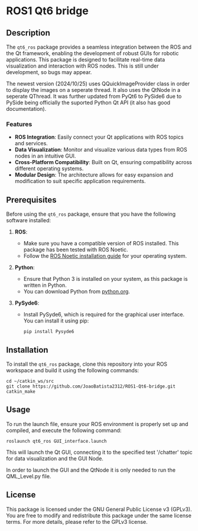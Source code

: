 # ROS1 Qt6 bridge

## Description

The `qt6_ros` package provides a seamless integration between the ROS and the Qt framework, enabling the development of robust GUIs for robotic applications. This package is designed to facilitate real-time data visualization and interaction with ROS nodes. This is still under development, so bugs may appear.

The newest version (2024/10/25) uses QQuickImageProvider class in order to display the images on a seperate thread. It also uses the QtNode in a seperate QThread. It was further updated from PyQt6 to PySide6 due to PySide being officially the suported Python Qt API (it also has good documentation).

### Features

- **ROS Integration**: Easily connect your Qt applications with ROS topics and services.
- **Data Visualization**: Monitor and visualize various data types from ROS nodes in an intuitive GUI.
- **Cross-Platform Compatibility**: Built on Qt, ensuring compatibility across different operating systems.
- **Modular Design**: The architecture allows for easy expansion and modification to suit specific application requirements.

## Prerequisites

Before using the `qt6_ros` package, ensure that you have the following software installed:

1. **ROS**:
   - Make sure you have a compatible version of ROS installed. This package has been tested with ROS Noetic.
   - Follow the [ROS Noetic installation guide](http://wiki.ros.org/noetic/Installation/Ubuntu) for your operating system.

2. **Python**:
   - Ensure that Python 3 is installed on your system, as this package is written in Python.
   - You can download Python from [python.org](https://www.python.org/downloads/).

3. **PySyde6**:
   - Install PySyde6, which is required for the graphical user interface. You can install it using pip:
     ```
     pip install Pysyde6
     ```

## Installation

To install the `qt6_ros` package, clone this repository into your ROS workspace and build it using the following commands:

```
cd ~/catkin_ws/src
git clone https://github.com/JoaoBatista2312/ROS1-Qt6-bridge.git
catkin_make
```

## Usage
To run the launch file, ensure your ROS environment is properly set up and compiled, and execute the following command:
```
roslaunch qt6_ros GUI_interface.launch
```
This will launch the Qt GUI, connecting it to the specified test '/chatter' topic for data visualization and the GUI Node.

In order to launch the GUI and the QtNode it is only needed to run the QML_Level.py file.

## License

This package is licensed under the GNU General Public License v3 (GPLv3). You are free to modify and redistribute this package under the same license terms. For more details, please refer to the GPLv3 license.

